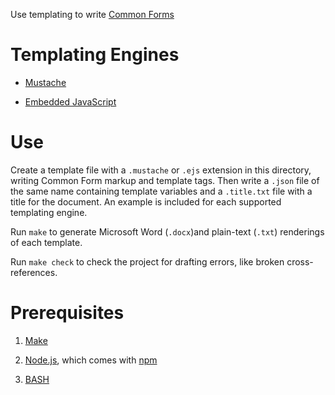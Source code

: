 Use templating to write [Common Forms](https://commonform.github.io)

# Templating Engines

- [Mustache](https://mustache.github.io)

- [Embedded JavaScript](http://www.embeddedjs.com/)

# Use

Create a template file with a `.mustache` or `.ejs` extension in this directory, writing Common Form markup and template tags. Then write a `.json` file  of the same name containing template variables and a `.title.txt` file with a title for the document. An example is included for each supported templating engine.

Run `make` to generate Microsoft Word (`.docx`)and plain-text (`.txt`) renderings of each template.

Run `make check` to check the project for drafting errors, like broken cross-references.

# Prerequisites

1. [Make](https://en.wikipedia.org/wiki/Make_(software))

2. [Node.js](https://nodejs.org), which comes with [npm](https://npmjs.com)

3. [BASH](https://www.gnu.org/software/bash/bash.html)

